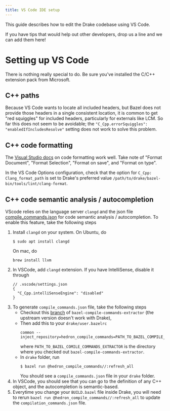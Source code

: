 ```yaml
---
title: VS Code IDE setup
---
```


This guide describes how to edit the Drake codebase using VS Code.

If you have tips that would help out other developers, drop us a line and we
can add them here!

# Setting up VS Code

There is nothing really special to do.
Be sure you've installed the C/C++ extension pack from Microsoft.

## C++ paths

Because VS Code wants to locate all included headers, but Bazel does
not provide those headers in a single consistent location, it is
common to get "red squiggles" for included headers, particularly for
externals like LCM.  So far this does not seem to be avoidable; the
`"C_Cpp.errorSquiggles": "enabledIfIncludesResolve"` setting does not
work to solve this problem.

## C++ code formatting

The [Visual Studio docs](https://code.visualstudio.com/docs/cpp/cpp-ide#_code-formatting)
on code formatting work well. Take note of "Format Document",
"Format Selection", "Format on save", and "Format on type".

In the VS Code Options configuration, check that the option for
``C_Cpp: Clang_format_path`` is set to Drake's preferred value
``/path/to/drake/bazel-bin/tools/lint/clang-format``.

## C++ code semantic analysis / autocompletion
VScode relies on the language server `clangd` and the json file [compile_commands.json](https://clang.llvm.org/docs/JSONCompilationDatabase.html) for code semantic analysis / autocompletion. To enable this feature, take the following steps
1. Install `clangd` on your system. 
On Ubuntu, do
   ```
   $ sudo apt install clangd
   ```
   On mac, do
   ```
   brew install llvm
   ```
2. In VSCode, add `clangd` extension. If you have IntelliSense, disable it through
   ```
   // .vscode/settings.json
   {
     "C_Cpp.intelliSenseEngine": "disabled"
   }
   ```
3. To generate `compile_commands.json` file, take the following steps
   - Checkout this [branch](https://github.com/hongkai-dai/bazel-compile-commands-extractor/tree/enable_drake) of `bazel-compile-commands-extractor` (the upstream version doesn't work with Drake), 
   - Then add this to your `drake/user.bazelrc`
      ```
      common --inject_repository=hedron_compile_commands=PATH_TO_BAZEL_COMPILE_COMMANDS_EXTRACTOR
      ```
      where `PATH_TO_BAZEL_COMILE_COMMANDS_EXTRACTOR` is the directory where you checked out `bazel-compile-commands-extractor`.
   - In `drake` folder, run 
      ```
      $ bazel run @hedron_compile_commands//:refresh_all
      ```
      You should see a `compile_commands.json` file in your `drake` folder.
4. In VSCode, you should see that you can go to the definition of any C++ object, and the autocompletion is semantic-based.
5. Everytime you change your `BUILD.bazel` file inside Drake, you will need to rerun `bazel run @hedron_compile_commands//:refresh_all` to update the `compilation_commands.json` file.
